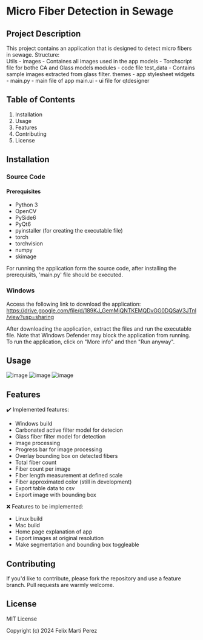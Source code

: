 # Micro Fiber Detection in Sewage

## Project Description
This project contains an application that is designed to detect micro fibers in sewage. 
Structure:  
  Utils - 
  images - Containes all images used in the app
  models - Torchscript file for bothe CA and Glass models
  modules - code file
  test_data - Contains sample images extracted from glass filter.
  themes - app stylesheet
  widgets - 
  main.py - main file of app
  main.ui - ui file for qtdesigner 

## Table of Contents
1. Installation
2. Usage
3. Features
3. Contributing
4. License

## Installation

### Source Code

#### Prerequisites
- Python 3
- OpenCV
- PySide6
- PyQt6
- pyinstaller (for creating the executable file)
- torch
- torchvision
- numpy
- skimage

For running the application form the source code, after installing the prerequisits, 'main.py' file should be executed.

### Windows
Access the following link to download the application: 
https://drive.google.com/file/d/189KJ_GemMjQNTKEMQDvGG0DQSaV3JTnl/view?usp=sharing

After downloading the application, extract the files and run the executable file.
Note that Windows Defender may block the application from running. To run the application, click on "More info" and then "Run anyway".


## Usage

![image](https://github.com/femartip/Detection_Microfibers_APP/assets/99536660/81a4f3b7-5168-4983-8f10-b1a74572c697)
![image](https://github.com/femartip/Detection_Microfibers_APP/assets/99536660/40a2f57d-9ecd-44fa-8a2d-1fed463c2fa8)
![image](https://github.com/femartip/Detection_Microfibers_APP/assets/99536660/6c09ec44-6b27-4db6-b2e5-539f861d8c17)

## Features
:heavy_check_mark: Implemented features:
- Windows build
- Carbonated active filter model for detecion
- Glass fiber filter model for detection
- Image processing
- Progress bar for image processing
- Overlay bounding box on detected fibers
- Total fiber count
- Fiber count per image
- Fiber length measurement at defined scale
- Fiber approximated color (still in development)
- Export table data to csv
- Export image with bounding box

:x: Features to be implemented:
- Linux build
- Mac build
- Home page explanation of app
- Export images at original resolution
- Make segmentation and bounding box toggleable

## Contributing
If you'd like to contribute, please fork the repository and use a feature branch. Pull requests are warmly welcome.

## License
MIT License

Copyright (c) 2024 Felix Marti Perez

